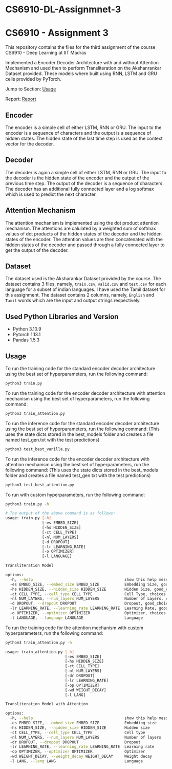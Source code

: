 # CS6910-DL-Assignmnet-3

# CS6910 - Assignment 3

This repository contains the files for the third assignment of the course CS6910 - Deep Learning at IIT Madras

Implemented a Encoder Decoder Architecture with and without Attention Mechanism and used then to perform Transliteration on the Akshanrankar Dataset provided. These models where built using RNN, LSTM and GRU cells provided by PyTorch.

Jump to Section: [Usage](#usage)

Report: [Report](https://wandb.ai/cs20b013-bersilin/CS6910_Assn3_Vanilla_RNN/reports/CS6910-Assignment-3-Report--Vmlldzo0NDAzNzQy)

## Encoder

The encoder is a simple cell of either LSTM, RNN or GRU. The input to the encoder is a sequence of characters and the output is a sequence of hidden states. The hidden state of the last time step is used as the context vector for the decoder.

## Decoder

The decoder is again a simple cell of either LSTM, RNN or GRU. The input to the decoder is the hidden state of the encoder and the output of the previous time step. The output of the decoder is a sequence of characters. The decoder has an additional fully connected layer and a log softmax which is used to predict the next character.

## Attention Mechanism

The attention mechanism is implemented using the dot product attention mechanism. The attentions are calulated by a weighted sum of softmax values of dot products of the hidden states of the decoder and the hidden states of the encoder. The attention values are then concatenated with the hidden states of the decoder and passed through a fully connected layer to get the output of the decoder.

## Dataset

The dataset used is the Aksharankar Dataset provided by the course. The dataset contains 3 files, namely, `train.csv`, `valid.csv` and `test.csv` for each language for a subset of indian languages. I have used the Tamil dataset for this assignment. The dataset contains 2 columns, namely, `English` and `Tamil` words which are the input and output strings respectively.

## Used Python Libraries and Version

 - Python 3.10.9
 - Pytorch 1.13.1
 - Pandas 1.5.3

## Usage

To run the training code for the standard encoder decoder architecture using the best set of hyperparameters, run the following command:

```bash
python3 train.py
```

To run the training code for the encoder decoder architecture with attention mechanism using the best set of hyperparameters, run the following command:

```bash
python3 train_attention.py
```

To run the inference code for the standard encoder decoder architecture using the best set of hyperparameters, run the following command: (This uses the state dicts stored in the best_models folder and creates a file named test_gen.txt with the test predictions)

```bash
python3 test_best_vanilla.py
```

To run the inference code for the encoder decoder architecture with attention mechanism using the best set of hyperparameters, run the following command: (This uses the state dicts stored in the best_models folder and creates a file named test_gen.txt with the test predictions)

```bash
python3 test_best_attention.py
```

To run with custom hyperparameters, run the following command:

```bash
python3 train.py -h
```

```bash
# The output of the above command is as follows:
usage: train.py [-h] 
                [-es EMBED_SIZE] 
                [-hs HIDDEN_SIZE] 
                [-ct CELL_TYPE] 
                [-nl NUM_LAYERS] 
                [-d DROPOUT]
                [-lr LEARNING_RATE] 
                [-o OPTIMIZER] 
                [-l LANGUAGE]

Transliteration Model

options:
  -h, --help                                        show this help message and exit
  -es EMBED_SIZE, --embed_size EMBED_SIZE           Embedding Size, good_choices = [8, 16, 32]
  -hs HIDDEN_SIZE, --hidden_size HIDDEN_SIZE        Hidden Size, good_choices = [128, 256, 512]
  -ct CELL_TYPE, --cell_type CELL_TYPE              Cell Type, choices: [LSTM, GRU, RNN]
  -nl NUM_LAYERS, --num_layers NUM_LAYERS           Number of Layers, choices: [1, 2, 3]
  -d DROPOUT, --dropout DROPOUT                     Dropout, good_choices: [0, 0.1, 0.2]
  -lr LEARNING_RATE, --learning_rate LEARNING_RATE  Learning Rate, good_choices: [0.0005, 0.001, 0.005]
  -o OPTIMIZER, --optimizer OPTIMIZER               Optimizer, choices: [SGD, ADAM]
  -l LANGUAGE, --language LANGUAGE                  Language
```

To run the training code for the attention mechanism with custom hyperparameters, run the following command:

```bash
python3 train_attention.py -h
```

```bash
usage: train_attention.py [-h] 
                          [-es EMBED_SIZE] 
                          [-hs HIDDEN_SIZE] 
                          [-ct CELL_TYPE] 
                          [-nl NUM_LAYERS]
                          [-dr DROPOUT] 
                          [-lr LEARNING_RATE] 
                          [-op OPTIMIZER] 
                          [-wd WEIGHT_DECAY]
                          [-l LANG]

Transliteration Model with Attention

options:
  -h, --help                                        show this help message and exit
  -es EMBED_SIZE, --embed_size EMBED_SIZE           Embedding size
  -hs HIDDEN_SIZE, --hidden_size HIDDEN_SIZE        Hidden size
  -ct CELL_TYPE, --cell_type CELL_TYPE              Cell type
  -nl NUM_LAYERS, --num_layers NUM_LAYERS           Number of layers
  -dr DROPOUT, --dropout DROPOUT                    Dropout
  -lr LEARNING_RATE, --learning_rate LEARNING_RATE  Learning rate
  -op OPTIMIZER, --optimizer OPTIMIZER              Optimizer
  -wd WEIGHT_DECAY, --weight_decay WEIGHT_DECAY     Weight decay
  -l LANG, --lang LANG                              Language
```

